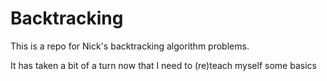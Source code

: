 # Backtracking

This is a repo for Nick's backtracking algorithm problems.

It has taken a bit of a turn now that I need to (re)teach myself some basics

